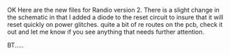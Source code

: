 OK
Here are the new files for Randio version 2.
There is a slight change in the schematic in that I added a diode to the reset circuit  to
insure that it will reset quickly on power glitches.
quite a bit of re routes on the pcb, check it out and let me know if you see anything
that needs further attention.

BT.....